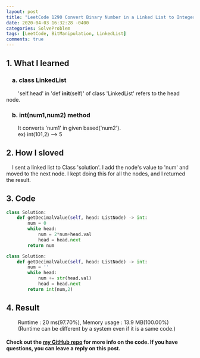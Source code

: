 ```yaml
---
layout: post
title: "LeetCode 1290 Convert Binary Number in a Linked List to Integer.py"
date: 2020-04-03 16:32:28 -0400
categories: SolveProblem
tags: [LeetCode, BitManipulation, LinkedList]
comments: true
---
```


## 1. What I learned
### &nbsp;&nbsp;&nbsp;&nbsp;a. class LinkedList  
&nbsp;&nbsp;&nbsp;&nbsp;&nbsp;&nbsp;&nbsp;&nbsp;'self.head' in 'def __init__(self)' of class 'LinkedList' refers to the head node.  

### &nbsp;&nbsp;&nbsp;&nbsp;b. int(num1,num2) method
&nbsp;&nbsp;&nbsp;&nbsp;&nbsp;&nbsp;&nbsp;&nbsp;It converts 'num1' in given based('num2').  
&nbsp;&nbsp;&nbsp;&nbsp;&nbsp;&nbsp;&nbsp;&nbsp;ex) int(101,2) --> 5

## 2. How I sloved
&nbsp;&nbsp;&nbsp;&nbsp;I sent a linked list to Class 'solution'. I add the node's value to 'num' and moved to the next node. I kept doing this for all the nodes, and I returned the result.  

## 3. Code
```python
class Solution:
    def getDecimalValue(self, head: ListNode) -> int:
        num = 0
        while head:
            num = 2*num+head.val
            head = head.next
        return num
```

```python
class Solution:
    def getDecimalValue(self, head: ListNode) -> int:
        num = ''
        while head:
            num += str(head.val)
            head = head.next
        return int(num,2)
```

## 4. Result
&nbsp;&nbsp;&nbsp;&nbsp;&nbsp;&nbsp;&nbsp;&nbsp;Runtime : 20 ms(97.70%), Memory usage : 13.9 MB(100.00%)  
&nbsp;&nbsp;&nbsp;&nbsp;&nbsp;&nbsp;&nbsp;&nbsp;(Runtime can be different by a system even if it is a same code.)

#### Check out the [my GitHub repo][hyuk-gh] for more info on the code. If you have questions, you can leave a reply on this post.

[hyuk-gh]:   https://github.com/dlgur1994/StudyAlgorithms
